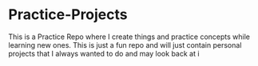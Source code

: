 # Practice-Projects
This is a Practice Repo where I create things and practice concepts while learning new ones. This is just a fun repo and will just contain personal projects that I always wanted to do and may look back at i 
